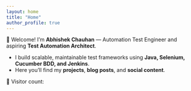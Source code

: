 ```yaml
---
layout: home
title: "Home"
author_profile: true
---
```


👋 Welcome! I’m **Abhishek Chauhan** — Automation Test Engineer and aspiring **Test Automation Architect**.

- I build scalable, maintainable test frameworks using **Java, Selenium, Cucumber BDD, and Jenkins**.
- Here you’ll find my **projects**, **blog posts**, and **social content**.

<p>👀 Visitor count: <span id="visitors"></span></p>

<script>
// Simple visitor counter using countapi (can be removed if you add Google Analytics instead)
fetch('https://api.countapi.xyz/hit/<YOUR_USERNAME>.github.io/visits')
  .then(res => res.json())
  .then(res => { document.getElementById('visitors').innerText = res.value; });
</script>